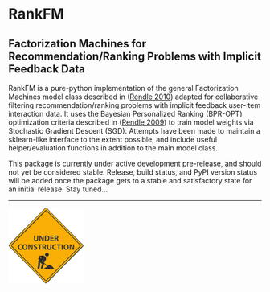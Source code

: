 # RankFM
Factorization Machines for Recommendation/Ranking Problems with Implicit Feedback Data
---

RankFM is a pure-python implementation of the general Factorization Machines model class described in ([Rendle 2010](https://www.csie.ntu.edu.tw/~b97053/paper/Rendle2010FM.pdf)) adapted for collaborative filtering recommendation/ranking problems with implicit feedback user-item interaction data. It uses the Bayesian Personalized Ranking (BPR-OPT) optimization criteria described in ([Rendle 2009](https://arxiv.org/pdf/1205.2618.pdf)) to train model weights via Stochastic Gradient Descent (SGD). Attempts have been made to maintain a sklearn-like interface to the extent possible, and include useful helper/evaluation functions in addition to the main model class.

This package is currently under active development pre-release, and should not yet be considered stable. Release, build status, and PyPI version status will be added once the package gets to a stable and satisfactory state for an initial release. Stay tuned...

---
![under construction](./images/UnderConstruction.png)


